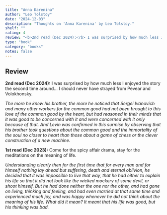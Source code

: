 ```yaml
---
title: "Anna Karenina"
author: "Leo Tolstoy"
date: "2024-12-03"
description: "Thoughts on 'Anna Karenina' by Leo Tolstoy."
shelf: ""
rating: 4
review: "<b>2nd read (Dec 2024):</b> I was surprised by how much less I enjoyed the story the second time around… I should never have strayed from Pevear and Volokhonsky.<br/><br/><i>The more he knew his brother, the more he noticed that Sergei Ivanovich and many other workers for the common good had not been brought to this love of the common good by the heart, but had reasoned in their minds that it was good to be concerned with it and were concerned with it only because of that. And Levin was confirmed in this surmise by observing that his brother took questions about the common good and the immortality of the soul no closer to heart than those about a game of chess or the clever construction of a new machine.</i><br/><br/><b>1st read (Dec 2023):</b> Come for the spicy affair drama, stay for the meditations on the meaning of life.<br/><br/><i>Understanding clearly then for the first time that for every man and for himself nothing lay ahead but suffering, death and eternal oblivion, he decided that it was impossible to live that way, that he had either to explain his life so that it did not look like the wicked mockery of some devil, or shoot himself. But he had done neither the one nor the other, and had gone on living, thinking and feeling, and had even married at that same time and experienced much joy, and was happy whenever he did not think about the meaning of his life. What did it mean? It meant that his life was good, but his thinking was bad.</i>"
type: "book"
category: "books"
notes: false
---
```


## Review

<b>2nd read (Dec 2024):</b> I was surprised by how much less I enjoyed the story the second time around… I should never have strayed from Pevear and Volokhonsky.

_The more he knew his brother, the more he noticed that Sergei Ivanovich and many other workers for the common good had not been brought to this love of the common good by the heart, but had reasoned in their minds that it was good to be concerned with it and were concerned with it only because of that. And Levin was confirmed in this surmise by observing that his brother took questions about the common good and the immortality of the soul no closer to heart than those about a game of chess or the clever construction of a new machine._

<b>1st read (Dec 2023):</b> Come for the spicy affair drama, stay for the meditations on the meaning of life.

_Understanding clearly then for the first time that for every man and for himself nothing lay ahead but suffering, death and eternal oblivion, he decided that it was impossible to live that way, that he had either to explain his life so that it did not look like the wicked mockery of some devil, or shoot himself. But he had done neither the one nor the other, and had gone on living, thinking and feeling, and had even married at that same time and experienced much joy, and was happy whenever he did not think about the meaning of his life. What did it mean? It meant that his life was good, but his thinking was bad._
